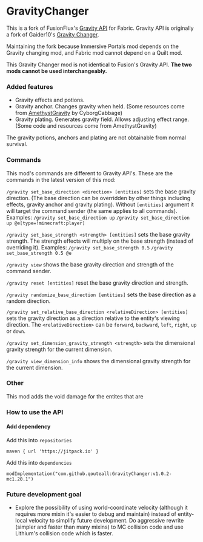 # GravityChanger

This is a fork of FusionFlux's [Gravity API](https://github.com/Fusion-Flux/Gravity-Api) for Fabric.
Gravity API is originally a fork of Gaider10's [Gravity Changer](https://github.com/Gaider10/GravityChanger).

Maintaining the fork because Immersive Portals mod depends on the Gravity changing mod, 
and Fabric mod cannot depend on a Quilt mod.

This Gravity Changer mod is not identical to Fusion's Gravity API.
**The two mods cannot be used interchangeably.**

### Added features

* Gravity effects and potions.
* Gravity anchor. Changes gravity when held. (Some resources come from [AmethystGravity](https://modrinth.com/mod/amethyst-gravity) by CyborgCabbage)
* Gravity plating. Generates gravity field. Allows adjusting effect range. (Some code and resources come from AmethystGravity)

The gravity potions, anchors and plating are not obtainable from normal survival.

### Commands

This mod's commands are different to Gravity API's. These are the commands in the latest version of this mod:

`/gravity set_base_direction <direction> [entities]` sets the base gravity direction. (The base direction can be overridden by other things including effects, gravity anchor and gravity plating). Without `[entities]` argument it will target the command sender (the same applies to all commands). Examples: `/gravity set_base_direction up`   `/gravity set_base_direction up @e[type=!minecraft:player]`

`/gravity set_base_strength <strength> [entities]` sets the base gravity strength. The strength effects will multiply on the base strength (instead of overriding it). Examples: `/gravity set_base_strength 0.5`  `/gravity set_base_strength 0.5 @e`

`/gravity view` shows the base gravity direction and strength of the command sender.

`/gravity reset [entities]` reset the base gravity direction and strength. 

`/gravity randomize_base_direction [entities]` sets the base direction as a random direction.

`/gravity set_relative_base_direction <relativeDirection> [entities]` sets the gravity direction as a direction relative to the entity's viewing direction. The `<relativeDirection>` can be `forward`, `backward`, `left`, `right`, `up` or `down`.

`/gravity set_dimension_gravity_strength <strength>` sets the dimensional gravity strength for the current dimension. 

`/gravity view_dimension_info` shows the dimensional gravity strength for the current dimension.

### Other

This mod adds the void damage for the entites that are 

### How to use the API

#### Add dependency

Add this into `repositories`
```
maven { url 'https://jitpack.io' }
```

Add this into `dependencies`
```
modImplementation("com.github.qouteall:GravityChanger:v1.0.2-mc1.20.1")
```

### Future development goal

* Explore the possibility of using world-coordinate velocity (although it requires more mixin it's easier to debug and maintain) instead of entity-local velocity to simplify future development. Do aggressive rewrite (simpler and faster than many mixins) to MC collision code and use Lithium's collision code which is faster.

